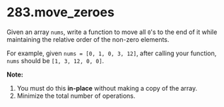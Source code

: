 # 283.move_zeroes

Given an array ```nums```, write a function to move all ```0```'s to the end of it while maintaining the relative order of the non-zero elements.

For example, given ```nums = [0, 1, 0, 3, 12]```, after calling your function, ```nums``` should be ```[1, 3, 12, 0, 0]```.

**Note:**

1. You must do this **in-place** without making a copy of the array.
2. Minimize the total number of operations.
